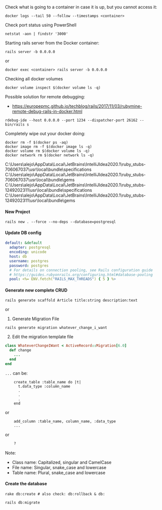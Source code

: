 Check what is going to a container in case it is up, but you cannot access it:
```
docker logs --tail 50 --follow --timestamps <container>
```

Check port status using PowerShell
```shell script
netstat -aon | findstr '3000'
```

Starting rails server from the Docker container:
```shell script
rails server -b 0.0.0.0
```
or
```shell script
docker exec <container> rails server -b 0.0.0.0
```

Checking all docker volumes 
```shell script
docker volume inspect $(docker volume ls -q)
```

Possible solution for remote debugging:
- https://europepmc.github.io/techblog/rails/2017/11/03/rubymine-remote-debug-rails-in-docker.html
```
rdebug-ide --host 0.0.0.0 --port 1234 --dispatcher-port 26162 -- bin/rails s
```

Completely wipe out your docker doing:
```shell script
docker rm -f $(docker ps -aq)
docker image rm -f $(docker image ls -q)
docker volume rm $(docker volume ls -q)
docker network rm $(docker network ls -q)
```

C:\Users\alejo\AppData\Local\JetBrains\IntelliJIdea2020.1\ruby_stubs\-706067037\usr\local\bundle\specifications
C:\Users\alejo\AppData\Local\JetBrains\IntelliJIdea2020.1\ruby_stubs\-706067037\usr\local\bundle\gems
C:\Users\alejo\AppData\Local\JetBrains\IntelliJIdea2020.1\ruby_stubs\-1249202311\usr\local\bundle\specifications
C:\Users\alejo\AppData\Local\JetBrains\IntelliJIdea2020.1\ruby_stubs\-1249202311\usr\local\bundle\gems


#### New Project

```shell script
rails new . --force --no-deps --database=postgresql
```

#### Update DB config

```yaml
default: &default
  adapter: postgresql
  encoding: unicode
  host: db
  username: postgres
  password: postgres
  # For details on connection pooling, see Rails configuration guide
  # https://guides.rubyonrails.org/configuring.html#database-pooling
  pool: <%= ENV.fetch("RAILS_MAX_THREADS") { 5 } %>
```

#### Generate new complete CRUD
```shell script
rails generate scaffold Article title:string description:text
```
or

1. Generate Migration File
```shell script
rails generate migration whatever_change_i_want
```
2. Edit the migration template file
```ruby
class WhateverChangeIWant < ActiveRecord::Migration[6.0]
  def change
    ...
  end
end
```
`...` can be:
```
    create_table :table_name do |t|
      t.data_type :column_name
      .
      .
      .
    end
```
or
```
    add_column :table_name, column_name, :data_type
    ...
```
or
```ruby
    ?
```

Note:
- Class name: Capitalized, singular and CamelCase
- File name: Singular, snake_case and lowercase
- Table name: Plural, snake_case and lowercase


#### Create the database
```shell script
rake db:create # also check: db:rollback & db:
```
```shell script
rails db:migrate
```

